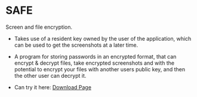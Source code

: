# SAFE
Screen and file encryption.
- Takes use of a resident key owned by the user of the application, which
  can be used to get the screenshots at a later time.

- A program for storing passwords in an encrypted format, that can encrypt & decrypt files, take encrypted screenshots
  and with the potential to encrypt your files with another users public key, and then the other user can decrypt it.
  
- Can try it here: <a href="./assets/SAFE.zip" target="_top">Download Page</a>
